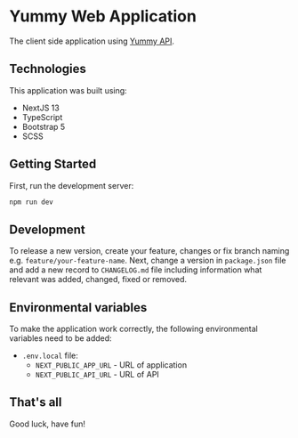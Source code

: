 # Yummy Web Application

The client side application using [Yummy API](https://github.com/mjkuranda/yummy-app-nestjs/).

## Technologies

This application was built using:
* NextJS 13
* TypeScript
* Bootstrap 5
* SCSS

## Getting Started

First, run the development server:

```bash
npm run dev
```

## Development

To release a new version, create your feature, changes or fix branch naming e.g. `feature/your-feature-name`.
Next, change a version in `package.json` file and add a new record to `CHANGELOG.md` file
including information what relevant was added, changed, fixed or removed.

## Environmental variables

To make the application work correctly, the following environmental variables need to be added:
* `.env.local` file:
  * `NEXT_PUBLIC_APP_URL` - URL of application
  * `NEXT_PUBLIC_API_URL` - URL of API

## That's all
Good luck, have fun!